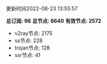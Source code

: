 更新时间2022-08-23 13:55:57

**总订阅: 98**
**总节点: 8640**
**有效节点: 2572**
- v2ray节点: 2175
- ss节点: 228
- trojan节点: 128
- ssr节点: 41
